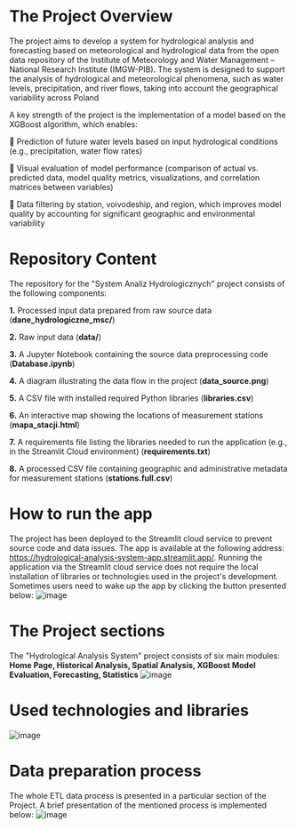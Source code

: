 # The Project Overview

  The project aims to develop a system for hydrological analysis and forecasting based on meteorological and hydrological data from the open data repository of the Institute of Meteorology and Water Management – National Research Institute (IMGW-PIB). The system is designed to support the analysis of hydrological and meteorological phenomena, such as water levels, precipitation, and river flows, taking into account the geographical variability across Poland

A key strength of the project is the implementation of a model based on the XGBoost algorithm, which enables:

🔵 Prediction of future water levels based on input hydrological conditions (e.g., precipitation, water flow rates)

🔵 Visual evaluation of model performance (comparison of actual vs. predicted data, model quality metrics, visualizations, and correlation matrices between variables)

🔵 Data filtering by station, voivodeship, and region, which improves model quality by accounting for significant geographic and environmental variability

# Repository Content
The repository for the "System Analiz Hydrologicznych" project consists of the following components:

**1.** Processed input data prepared from raw source data (**dane_hydrologiczne_msc/**)

**2.** Raw input data (**data/**)

**3.** A Jupyter Notebook containing the source data preprocessing code (**Database.ipynb**)

**4.** A diagram illustrating the data flow in the project (**data_source.png**)

**5.** A CSV file with installed required Python libraries (**libraries.csv**)

**6.** An interactive map showing the locations of measurement stations (**mapa_stacji.html**)

**7.** A requirements file listing the libraries needed to run the application (e.g., in the Streamlit Cloud environment) (**requirements.txt**)

**8.** A processed CSV file containing geographic and administrative metadata for measurement stations (**stations.full.csv**)

# How to run the app
  The project has been deployed to the Streamlit cloud service to prevent source code and data issues. The app is available at the following address: https://hydrological-analysis-system-app.streamlit.app/.
  Running the application via the Streamlit cloud service does not require the local installation of libraries or technologies used in the project's development.
  Sometimes users need to wake up the app by clicking the button presented below:
![image](https://github.com/user-attachments/assets/bd14d77a-4058-4dc6-bbb8-f77c7be51cb6)

  

# The Project sections
The "Hydrological Analysis System" project consists of six main modules: **Home Page, Historical Analysis, Spatial Analysis, XGBoost Model Evaluation, Forecasting, Statistics**
![image](https://github.com/user-attachments/assets/1b33ecde-3b0a-491b-bcbe-10ccd2be4035)

# Used technologies and libraries
![image](https://github.com/user-attachments/assets/dfd8242d-9791-4d17-a66e-b40b64cfbbf4)

# Data preparation process
The whole ETL data process is presented in a particular section of the Project. A brief presentation of the mentioned process is implemented below: 
![image](https://github.com/user-attachments/assets/33bff866-c825-4571-b730-94214b09796e)


